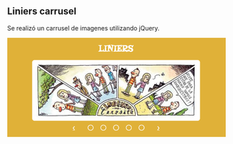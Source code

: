 ## Liniers carrusel  
Se realizó un carrusel de imagenes utilizando jQuery.  

![carrusel liniers jquery](assets/images/liniers.png)
